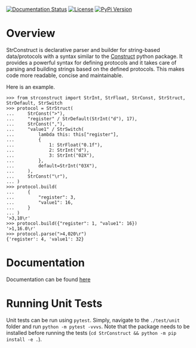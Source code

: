 [![Documentation Status](https://readthedocs.org/projects/strconstruct/badge/?version=latest)](https://strconstruct.readthedocs.io/en/latest/?badge=latest)
[![License](https://img.shields.io/badge/License-BSD%203--Clause-blue.svg)](https://opensource.org/licenses/BSD-3-Clause)
[![PyPi Version](https://img.shields.io/pypi/v/0.0.1.svg)](https://pypi.org/project/strconstruct/)

# Overview
StrConstruct is declarative parser and builder for string-based data/protocols with a syntax
similar to the [Construct](
    https://construct.readthedocs.io/en/latest/index.html
) python package. It provides a powerful syntax for defining protocols and it takes care
of parsing and building strings based on the defined protocols. This makes code more
readable, concise and maintainable.

Here is an example.
```
>>> from strconstruct import StrInt, StrFloat, StrConst, StrStruct, StrDefault, StrSwitch
>>> protocol = StrStruct(
...     StrConst(">"),
...     "register" / StrDefault(StrInt("d"), 17),
...     StrConst(","),
...     "value1" / StrSwitch(
...         lambda this: this["register"],
...         {
...             1: StrFloat("0.1f"),
...             2: StrInt("d"),
...             3: StrInt("02X"),
...         },
...         default=StrInt("03X"),
...     ),
...     StrConst("\r"),
... )
>>> protocol.build(
...     {
...         "register": 3,
...         "value1": 16,
...     }
... )
'>3,10\r'
>>> protocol.build({"register": 1, "value1": 16})
'>1,16.0\r'
>>> protocol.parse(">4,020\r")
{'register': 4, 'value1': 32}
```

# Documentation
Documentation can be found [here](https://strconstruct.readthedocs.io/en/latest/)

# Running Unit Tests
Unit tests can be run using `pytest`. Simply, navigate to the `./test/unit` folder and
run `python -m pytest -vvvs`. Note that the package needs to be installed before running
the tests (`cd StrConstruct && python -m pip install -e .`).
